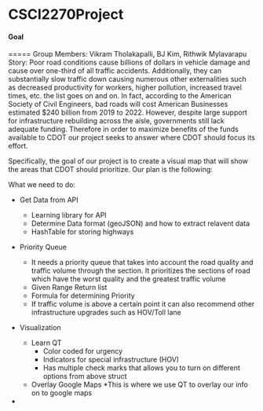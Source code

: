 # CSCI2270Project 
#### Goal
===== 
Group Members: Vikram Tholakapalli, BJ Kim, Rithwik Mylavarapu
Story:
    Poor road conditions cause billions of dollars in vehicle damage and cause over one-third of all traffic accidents. Additionally, they can substantially slow traffic down causing numerous other externalities such as decreased productivity for workers, higher pollution, increased travel times, etc. the list goes on and on. In fact, according to the American Society of Civil Engineers, bad roads will cost American Businesses estimated $240 billion from 2019 to 2022.
    However, despite large support for infrastructure rebuilding across the aisle, governments still lack adequate funding. Therefore in order to maximize benefits of the funds available to CDOT our project seeks to answer where CDOT should focus its effort. 

Specifically, the goal of our project is to create a visual map that will show the areas that CDOT should prioritize. Our plan is the following:

What we need to do:
* Get Data from API
    * Learning library for API
    * Determine Data format (geoJSON) and how to extract relavent data
    * HashTable for storing highways
* Priority Queue
    * It needs a priority queue that takes into account the road quality and traffic volume through the section. It prioritizes the sections of road which have the worst quality and the greatest traffic volume
    * Given Range Return list
    * Formula for determining Priority
    * If traffic volume is above a certain point it can also recommend other infrastructure upgrades such as HOV/Toll lane
* Visualization
    * Learn QT
        * Color coded for urgency
        * Indicators for special infrastructure (HOV) 
        * Has multiple check marks that allows you to turn on different options from above struct
    * Overlay Google Maps
        *This is where we use QT to overlay our info on to google maps




*